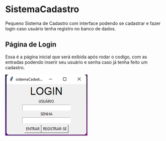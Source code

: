 # SistemaCadastro

Pequeno Sistema de Cadastro com interface podendo se cadastrar e fazer login caso usuário tenha registro no banco de dados.

## Página de Login
Essa é a página inicial que será exibida após rodar o codigo, com as entradas podendo inserir seu usuário e senha caso já tenha feito um cadastro.

![](image\Capturalogin.png)
